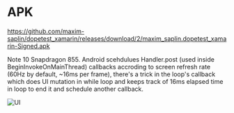 # APK
https://github.com/maxim-saplin/dopetest_xamarin/releases/download/2/maxim_saplin.dopetest_xamarin-Signed.apk

Note 10 Snapdragon 855. Android scehdulues Handler.post (used inside BeginInvokeOnMainThread) callbacks accroding to screen refresh rate (60Hz by default, ~16ms per frame), there's a trick in the loop's callback which does UI mutation in while loop and keeps track of 16ms elapsed time in loop to end it and schedule another callback.

![UI](https://github.com/maxim-saplin/dopetest_xamarin/blob/master/Screenshot_20200610-191149.jpg?raw=true)
 
